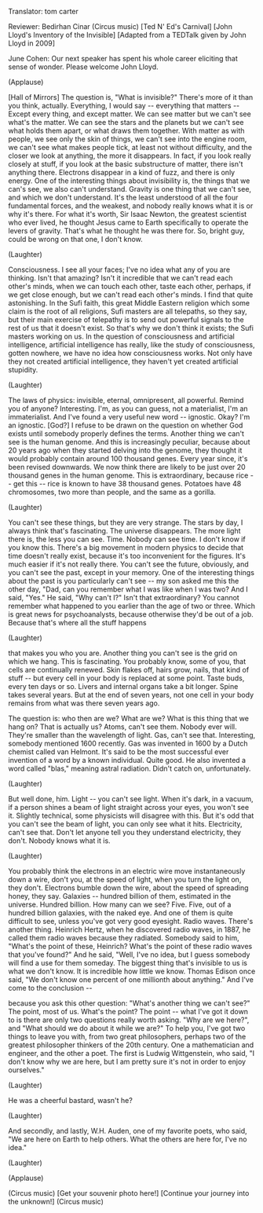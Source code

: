 

Translator: tom carter

Reviewer: Bedirhan Cinar
(Circus music)
[Ted N&#39; Ed&#39;s Carnival]
[John Lloyd&#39;s Inventory of the Invisible]
[Adapted from a TEDTalk
given by John Lloyd in 2009]

June Cohen: Our next speaker
has spent his whole career
eliciting that sense of wonder.
Please welcome John Lloyd.

(Applause)

[Hall of Mirrors]
The question is, &quot;What is invisible?&quot;
There&#39;s more of it
than you think, actually.
Everything, I would say --
everything that matters --
Except every thing, and except matter.
We can see matter
but we can&#39;t see what&#39;s the matter.
We can see the stars and the planets
but we can&#39;t see what holds them apart,
or what draws them together.
With matter as with people,
we see only the skin of things,
we can&#39;t see into the engine room,
we can&#39;t see what makes people tick,
at least not without difficulty,
and the closer we look at anything,
the more it disappears.
In fact, if you look
really closely at stuff,
if you look at the basic
substructure of matter,
there isn&#39;t anything there.
Electrons disappear in a kind of fuzz,
and there is only energy.
One of the interesting things
about invisibility is,
the things that we can&#39;s see,
we also can&#39;t understand.
Gravity is one thing that we can&#39;t see,
and which we don&#39;t understand.
It&#39;s the least understood
of all the four fundamental forces,
and the weakest, and nobody really
knows what it is or why it&#39;s there.
For what it&#39;s worth, Sir Isaac Newton,
the greatest scientist who ever lived,
he thought Jesus came
to Earth specifically
to operate the levers of gravity.
That&#39;s what he thought he was there for.
So, bright guy, could be wrong
on that one, I don&#39;t know.

(Laughter)

Consciousness. I see all your faces;
I&#39;ve no idea what any of you are thinking.
Isn&#39;t that amazing?
Isn&#39;t it incredible that we can&#39;t read
each other&#39;s minds,
when we can touch each other,
taste each other,
perhaps, if we get close enough,
but we can&#39;t read each other&#39;s minds.
I find that quite astonishing.
In the Sufi faith,
this great Middle Eastern religion
which some claim
is the root of all religions,
Sufi masters are
all telepaths, so they say,
but their main exercise of telepathy
is to send out powerful signals
to the rest of us that it doesn&#39;t exist.
So that&#39;s why we don&#39;t think it exists;
the Sufi masters working on us.
In the question of consciousness
and artificial intelligence,
artificial intelligence has really,
like the study of consciousness,
gotten nowhere, we have no idea
how consciousness works.
Not only have they not created
artificial intelligence,
they haven&#39;t yet created
artificial stupidity.

(Laughter)


The laws of physics: invisible,
eternal, omnipresent, all powerful.
Remind you of anyone?
Interesting.
I&#39;m, as you can guess,
not a materialist, I&#39;m an immaterialist.
And I&#39;ve found a very useful
new word -- ignostic.
Okay? I&#39;m an ignostic.
[God?]
I refuse to be drawn on the question
on whether God exists
until somebody properly defines the terms.
Another thing we can&#39;t see
is the human genome.
And this is increasingly peculiar,
because about 20 years ago
when they started delving into the genome,
they thought it would probably contain
around 100 thousand genes.
Every year since,
it&#39;s been revised downwards.
We now think there are likely
to be just over 20 thousand genes
in the human genome.
This is extraordinary,
because rice -- get this --
rice is known to have 38 thousand genes.
Potatoes have 48 chromosomes,
two more than people,
and the same as a gorilla.

(Laughter)

You can&#39;t see these things,
but they are very strange.
The stars by day, I always
think that&#39;s fascinating.
The universe disappears.
The more light there is,
the less you can see.
Time. Nobody can see time.
I don&#39;t know if you know this.
There&#39;s a big movement in modern physics
to decide that time doesn&#39;t really exist,
because it&#39;s too inconvenient
for the figures.
It&#39;s much easier if it&#39;s not really there.
You can&#39;t see the future, obviously,
and you can&#39;t see the past,
except in your memory.
One of the interesting
things about the past
is you particularly can&#39;t see --
my son asked me this the other day,
&quot;Dad, can you remember
what I was like when I was two?
And I said, &quot;Yes.&quot; He said, &quot;Why can&#39;t I?&quot;
Isn&#39;t that extraordinary?
You cannot remember what happened to you
earlier than the age of two or three.
Which is great news for psychoanalysts,
because otherwise they&#39;d be out of a job.
Because that&#39;s where all the stuff happens

(Laughter)

that makes you who you are.
Another thing you can&#39;t see
is the grid on which we hang.
This is fascinating.
You probably know, some of you,
that cells are continually renewed.
Skin flakes off, hairs grow,
nails, that kind of stuff --
but every cell in your body
is replaced at some point.
Taste buds, every ten days or so.
Livers and internal organs
take a bit longer.
Spine takes several years.
But at the end of seven years,
not one cell in your body
remains from what was there
seven years ago.

The question is:
who then are we? What are we?
What is this thing that we hang on?
That is actually us?
Atoms, can&#39;t see them. Nobody ever will.
They&#39;re smaller
than the wavelength of light.
Gas, can&#39;t see that.
Interesting, somebody
mentioned 1600 recently.
Gas was invented in 1600
by a Dutch chemist called van Helmont.
It&#39;s said to be the most successful ever
invention of a word by a known individual.
Quite good. He also invented a word
called &quot;blas,&quot; meaning astral radiation.
Didn&#39;t catch on, unfortunately.

(Laughter)

But well done, him.
Light -- you can&#39;t see light.
When it&#39;s dark, in a vacuum,
if a person shines a beam of light
straight across your eyes,
you won&#39;t see it.
Slightly technical, some physicists
will disagree with this.
But it&#39;s odd that you can&#39;t see
the beam of light,
you can only see what it hits.
Electricity, can&#39;t see that.
Don&#39;t let anyone tell you
they understand electricity, they don&#39;t.
Nobody knows what it is.

(Laughter)

You probably think the electrons
in an electric wire move instantaneously
down a wire, don&#39;t you,
at the speed of light,
when you turn the light on, they don&#39;t.
Electrons bumble down the wire,
about the speed of spreading
honey, they say.
Galaxies -- hundred billion of them,
estimated in the universe.
Hundred billion.
How many can we see?
Five. Five, out of a hundred billion
galaxies, with the naked eye.
And one of them is quite difficult to see,
unless you&#39;ve got very good eyesight.
Radio waves. There&#39;s another thing.
Heinrich Hertz, when he discovered
radio waves, in 1887,
he called them radio waves
because they radiated.
Somebody said to him,
&quot;What&#39;s the point of these, Heinrich?
What&#39;s the point of these radio waves
that you&#39;ve found?&quot;
And he said, &quot;Well, I&#39;ve no idea,
but I guess somebody will find
a use for them someday.
The biggest thing that&#39;s invisible
to us is what we don&#39;t know.
It is incredible how little we know.
Thomas Edison once said,
&quot;We don&#39;t know one percent
of one millionth about anything.&quot;
And I&#39;ve come to the conclusion --

because you ask this other question:
&quot;What&#39;s another thing we can&#39;t see?&quot;
The point, most of us. What&#39;s the point?
The point -- what I&#39;ve got it down to
is there are only two questions
really worth asking.
&quot;Why are we here?&quot;,
and &quot;What should
we do about it while we are?&quot;
To help you, I&#39;ve got two things to leave
you with, from two great philosophers,
perhaps two of the greatest philosopher
thinkers of the 20th century.
One a mathematician and engineer,
and the other a poet.
The first is Ludwig Wittgenstein,
who said, &quot;I don&#39;t know why we are here,
but I am pretty sure it&#39;s not
in order to enjoy ourselves.&quot;

(Laughter)

He was a cheerful bastard, wasn&#39;t he?

(Laughter)

And secondly, and lastly,
W.H. Auden, one of my favorite poets,
who said, &quot;We are here
on Earth to help others.
What the others
are here for, I&#39;ve no idea.&quot;

(Laughter)


(Applause)

(Circus music)
[Get your souvenir photo here!]
[Continue your journey into the unknown!]
(Circus music)
